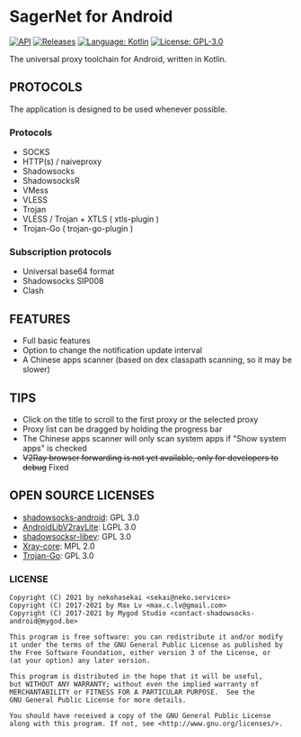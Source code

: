 # SagerNet for Android

[![API](https://img.shields.io/badge/API-21%2B-brightgreen.svg?style=flat)](https://android-arsenal.com/api?level=21)
[![Releases](https://img.shields.io/github/downloads/nekohasekai/SagerNet/total.svg)](https://github.com/nekohasekai/SagerNet/releases)
[![Language: Kotlin](https://img.shields.io/github/languages/top/nekohasekai/SagerNet.svg)](https://github.com/nekohasekai/SagerNet/search?l=kotlin)
[![License: GPL-3.0](https://img.shields.io/badge/license-GPL--3.0-orange.svg)](https://www.gnu.org/licenses/gpl-3.0)

The universal proxy toolchain for Android, written in Kotlin.

## PROTOCOLS

The application is designed to be used whenever possible.
 
### Protocols

* SOCKS
* HTTP(s) / naiveproxy
* Shadowsocks
* ShadowsocksR
* VMess
* VLESS
* Trojan
* VLESS / Trojan + XTLS ( xtls-plugin )
* Trojan-Go ( trojan-go-plugin )

### Subscription protocols

* Universal base64 format
* Shadowsocks SIP008
* Clash

## FEATURES

* Full basic features  
* Option to change the notification update interval  
* A Chinese apps scanner (based on dex classpath scanning, so it may be slower)

## TIPS

* Click on the title to scroll to the first proxy or the selected proxy  
* Proxy list can be dragged by holding the progress bar  
* The Chinese apps scanner will only scan system apps if "Show system apps" is checked  
* ~~V2Ray browser forwarding is not yet available, only for developers to debug~~ Fixed

## OPEN SOURCE LICENSES

<ul>
    <li><a href="https://github.com/shadowsocks/shadowsocks-android">shadowsocks-android</a>: GPL 3.0</li>
    <li><a href="https://github.com/nekohasekai/AndroidLibV2rayLite">AndroidLibV2rayLite</a>: LGPL 3.0</li>
    <li><a href="https://github.com/shadowsocksRb/shadowsocksr-libev/blob/master/LICENSE">shadowsocksr-libev</a>: GPL 3.0</li>
    <li><a href="https://github.com/XTLS/Xray-core/blob/main/LICENSE">Xray-core</a>: MPL 2.0</li>
    <li><a href="https://github.com/p4gefau1t/trojan-go/blob/master/LICENSE">Trojan-Go</a>: GPL 3.0</li>
</ul>

### LICENSE

```
Copyright (C) 2021 by nekohasekai <sekai@neko.services>
Copyright (C) 2017-2021 by Max Lv <max.c.lv@gmail.com>
Copyright (C) 2017-2021 by Mygod Studio <contact-shadowsocks-android@mygod.be>

This program is free software: you can redistribute it and/or modify
it under the terms of the GNU General Public License as published by
the Free Software Foundation, either version 3 of the License, or
(at your option) any later version.

This program is distributed in the hope that it will be useful,
but WITHOUT ANY WARRANTY; without even the implied warranty of
MERCHANTABILITY or FITNESS FOR A PARTICULAR PURPOSE.  See the
GNU General Public License for more details.

You should have received a copy of the GNU General Public License
along with this program. If not, see <http://www.gnu.org/licenses/>.
```
